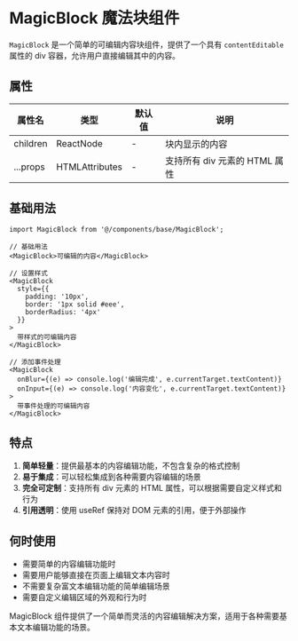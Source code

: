 # MagicBlock 魔法块组件

`MagicBlock` 是一个简单的可编辑内容块组件，提供了一个具有 `contentEditable` 属性的 div 容器，允许用户直接编辑其中的内容。

## 属性

| 属性名   | 类型                           | 默认值 | 说明                          |
| -------- | ------------------------------ | ------ | ----------------------------- |
| children | ReactNode                      | -      | 块内显示的内容                |
| ...props | HTMLAttributes<HTMLDivElement> | -      | 支持所有 div 元素的 HTML 属性 |

## 基础用法

```tsx
import MagicBlock from '@/components/base/MagicBlock';

// 基础用法
<MagicBlock>可编辑的内容</MagicBlock>

// 设置样式
<MagicBlock
  style={{
    padding: '10px',
    border: '1px solid #eee',
    borderRadius: '4px'
  }}
>
  带样式的可编辑内容
</MagicBlock>

// 添加事件处理
<MagicBlock
  onBlur={(e) => console.log('编辑完成', e.currentTarget.textContent)}
  onInput={(e) => console.log('内容变化', e.currentTarget.textContent)}
>
  带事件处理的可编辑内容
</MagicBlock>
```

## 特点

1. **简单轻量**：提供最基本的内容编辑功能，不包含复杂的格式控制
2. **易于集成**：可以轻松集成到各种需要内容编辑的场景
3. **完全可定制**：支持所有 div 元素的 HTML 属性，可以根据需要自定义样式和行为
4. **引用透明**：使用 useRef 保持对 DOM 元素的引用，便于外部操作

## 何时使用

-   需要简单的内容编辑功能时
-   需要用户能够直接在页面上编辑文本内容时
-   不需要复杂富文本编辑功能的简单编辑场景
-   需要自定义编辑区域的外观和行为时

MagicBlock 组件提供了一个简单而灵活的内容编辑解决方案，适用于各种需要基本文本编辑功能的场景。
